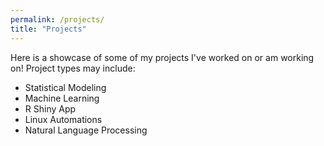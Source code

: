 ```yaml
---
permalink: /projects/
title: "Projects"
---
```

Here is a showcase of some of my projects I've worked on or am working on! Project types may include:
+ Statistical Modeling
+ Machine Learning
+ R Shiny App
+ Linux Automations
+ Natural Language Processing
